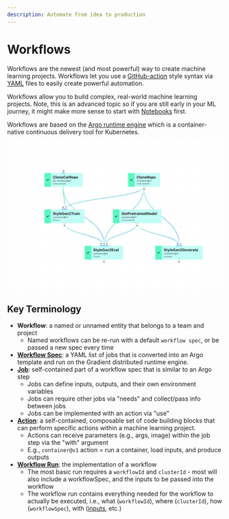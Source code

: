 ```yaml
---
description: Automate from idea to production
---
```


# Workflows

Workflows are the newest \(and most powerful\) way to create machine learning projects. Workflows let you use a [GitHub-action](https://docs.github.com/en/actions) style syntax via [YAML](https://en.wikipedia.org/wiki/YAML) files to easily create powerful automation.

Workflows allow you to build complex, real-world machine learning projects. Note, this is an advanced topic so if you are still early in your ML journey, it might make more sense to start with [Notebooks](../../get-started/tutorials-list/getting-started-with-gradient-notebooks-old.md) first.

Workflows are based on the [Argo runtime engine](https://github.com/argoproj/argo-workflows#what-is-argo-workflows) which is a container-native continuous delivery tool for Kubernetes.

![Gradient Workflows &#x2014; Automate from idea to production](../../.gitbook/assets/screen-shot-2021-06-16-at-11.17.23-am.png)

## Key Terminology

* **Workflow**: a named or unnamed entity that belongs to a team and project
  * Named workflows can be re-run with a default `workflow spec`, or be passed a new spec every time
* [**Workflow Spec**](workflow-spec.md): a YAML list of jobs that is converted into an Argo template and run on the Gradient distributed runtime engine.
* [**Job**](workflow-spec.md#jobs): self-contained part of a workflow spec that is similar to an Argo step
  * Jobs can define inputs, outputs, and their own environment variables
  * Jobs can require other jobs via "needs" and collect/pass info between jobs
  * Jobs can be implemented with an action via "use"
* [**Action**](gradient-actions.md): a self-contained, composable set of code building blocks that can perform specific actions within a machine learning project. 
  * Actions can receive parameters \(e.g., args, image\) within the job step via the "with" argument
  * E.g., `container@v1` action = run a container, load inputs, and produce outputs
* [**Workflow Run**](workflow-spec.md#example-workflow-run-output): the implementation of a workflow
  * The most basic run requires a `workflowId` and `clusterId` - most will also include a workflowSpec, and the inputs to be passed into the workflow
  * The workflow run contains everything needed for the workflow to actually be executed, i.e., what \(`workflowId`\), where \(`clusterId`\), how \(`workflowSpec`\), with \([inputs](workflow-spec.md#inputs), etc.\)

